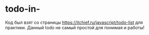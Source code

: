 # todo-in-
Код был взят со страницы https://itchief.ru/javascript/todo-list для практики. 
Данный todo не самый простой для понимая и работы!
